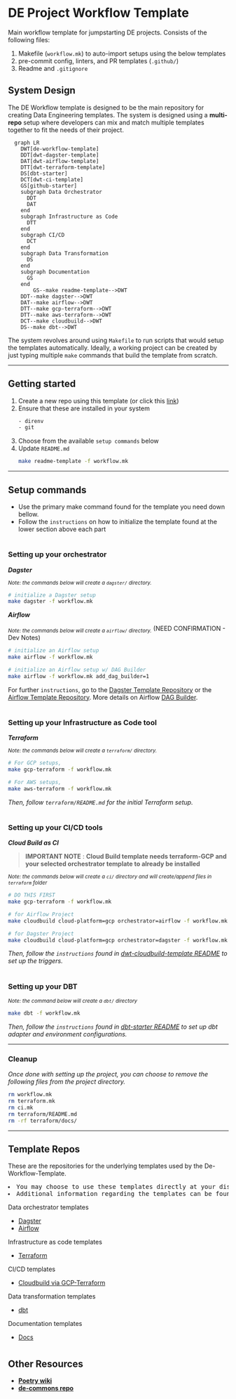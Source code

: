 # DE Project Workflow Template
Main workflow template for jumpstarting DE projects. Consists of the following files:

1. Makefile (`workflow.mk`) to auto-import setups using the below templates
2. pre-commit config, linters, and PR templates (`.github/`)
3. Readme and `.gitignore`

## System Design
The DE Workflow template is designed to be the main repository for creating Data Engineering templates. The system is designed using a **multi-repo** setup where developers can mix and match multiple templates together to fit the needs of their project.

```mermaid
  graph LR
    DWT[de-workflow-template]
    DDT[dwt-dagster-template]
    DAT[dwt-airflow-template]
    DTT[dwt-terraform-template]
    DS[dbt-starter]
    DCT[dwt-ci-template]
    GS[github-starter]
    subgraph Data Orchestrator
      DDT
      DAT
    end
    subgraph Infrastructure as Code
      DTT
    end
    subgraph CI/CD
      DCT
    end
    subgraph Data Transformation
      DS
    end
    subgraph Documentation
      GS
    end
        GS--make readme-template-->DWT
    DDT--make dagster-->DWT
    DAT--make airflow-->DWT
    DTT--make gcp-terraform-->DWT
    DTT--make aws-terraform-->DWT
    DCT--make cloudbuild-->DWT
    DS--make dbt-->DWT
```

The system revolves around using `Makefile` to run scripts that would setup the templates automatically. Ideally, a working project can be created by just typing multiple `make` commands that build the template from scratch.

***

## Getting started
1. Create a new repo using this template (or click this [link](https://github.com/thinkingmachines/de-workflow-template/generate))
2. Ensure that these are installed in your system
    ```bash
    - direnv
    - git
    ```
3. Choose from the available `setup commands` below
4. Update `README.md`
    ```bash
    make readme-template -f workflow.mk
    ```

***
## Setup commands
- Use the primary make command found for the template you need down bellow.
- Follow the `instructions` on how to initialize the template found at the lower section above each part
#

### **Setting up your orchestrator**


***Dagster***

<sub>*Note: the commands below will create a `dagster/` directory.*</sub>
```bash
# initialize a Dagster setup
make dagster -f workflow.mk
```


***Airflow***

<sub>*Note: the commands below will create a `airflow/` directory.*</sub> (NEED CONFIRMATION - Dev Notes)
```bash
# initialize an Airflow setup
make airflow -f workflow.mk

# initialize an Airflow setup w/ DAG Builder
make airflow -f workflow.mk add_dag_builder=1
```


For further `instructions`, go to the [Dagster Template Repository](https://github.com/thinkingmachines/dwt-dagster-template#de-workflow-template-setup-recommended) or the [Airflow Template Repository](https://github.com/thinkingmachines/dwt-airflow-template#de-workflow-template-setup).
More details on Airflow [DAG Builder](https://github.com/thinkingmachines/dwt-airflow-template/blob/main/src/builder/README.md).

#
### **Setting up your Infrastructure as Code tool**

***Terraform***

<sub>*Note: the commands below will create a `terraform/` directory.*</sub>

```bash
# For GCP setups,
make gcp-terraform -f workflow.mk

# For AWS setups,
make aws-terraform -f workflow.mk
```

*Then, follow `terraform/README.md` for the initial Terraform setup.*

#
### **Setting up your CI/CD tools**


***Cloud Build as CI***
> **IMPORTANT NOTE** : **Cloud Build template needs terraform-GCP and your selected orchestrator template to already be installed**

<sub>*Note: the commands below will create a `ci/` directory and will create/append files in `terraform` folder*</sub>

```bash
# DO THIS FIRST
make gcp-terraform -f workflow.mk

# for Airflow Project
make cloudbuild cloud-platform=gcp orchestrator=airflow -f workflow.mk

# for Dagster Project
make cloudbuild cloud-platform=gcp orchestrator=dagster -f workflow.mk
```

*Then, follow the `instructions` found in [dwt-cloudbuild-template README](https://github.com/thinkingmachines/dwt-ci-template/tree/main) to set up the triggers.*

#
### **Setting up your DBT**

<sup>*Note: the command below will create a `dbt/` directory*</sup>

```bash
make dbt -f workflow.mk
```

*Then, follow the `instructions` found in [dbt-starter README](https://github.com/thinkingmachines/dbt-starter#setting-up-your-dbt-project-configs) to set up dbt adapter and environment configurations.*

***

### **Cleanup**
*Once done with setting up the project, you can choose to remove the following files from the project directory.*

```bash
rm workflow.mk
rm terraform.mk
rm ci.mk
rm terraform/README.md
rm -rf terraform/docs/
```

************
## Template Repos
These are the repositories for the underlying templates used by the De-Workflow-Template.
<pre>
<li>You may choose to use these templates directly at your discretion
<li>Additional information regarding the templates can be found in their respective repository
</pre>
Data orchestrator templates
- [Dagster](https://github.com/thinkingmachines/dwt-dagster-template)
- [Airflow](https://github.com/thinkingmachines/dwt-airflow-template)

Infrastructure as code templates
- [Terraform](https://github.com/thinkingmachines/dwt-terraform-template)

CI/CD templates
- [Cloudbuild via GCP-Terraform](https://github.com/thinkingmachines/dwt-cloudbuild-template/)

    
Data transformation templates
- [dbt](https://github.com/thinkingmachines/dbt-starter)

Documentation templates
- [Docs](https://github.com/thinkingmachines/github-starter)

#

## Other Resources
* [**Poetry wiki**](https://wiki.tm8.dev/doc/poetry-exIJa15ukh)
* [**de-commons repo**](https://github.com/thinkingmachines/de-commons)

